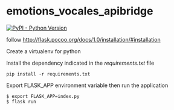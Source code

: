 # emotions_vocales_apibridge

[![PyPI - Python Version](https://img.shields.io/badge/python-2.7-blue.svg)](https://docs.python.org/2/whatsnew/2.7.html)

follow http://flask.pocoo.org/docs/1.0/installation/#installation

Create a virtualenv for python

Install the dependency indicated in the *requirements.txt* file
```
pip install -r requirements.txt
```

Export FLASK_APP environment variable then run the application

```
$ export FLASK_APP=index.py
$ flask run
```

